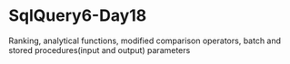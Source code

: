 # SqlQuery6-Day18
Ranking, analytical functions, modified comparison operators, batch and stored procedures(input and output) parameters
